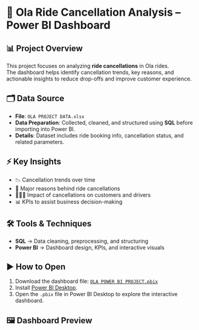# 🚖 Ola Ride Cancellation Analysis – Power BI Dashboard

## 📊 Project Overview
This project focuses on analyzing **ride cancellations** in Ola rides.  
The dashboard helps identify cancellation trends, key reasons, and actionable insights to reduce drop-offs and improve customer experience.

## 🗂 Data Source
- **File**: `OLA PROJECT DATA.xlsx`  
- **Data Preparation**: Collected, cleaned, and structured using **SQL** before importing into Power BI.  
- **Details**: Dataset includes ride booking info, cancellation status, and related parameters.  

## ⚡ Key Insights
- 📉 Cancellation trends over time  
- 🔑 Major reasons behind ride cancellations  
- 🧑‍🤝‍🧑 Impact of cancellations on customers and drivers  
- 📊 KPIs to assist business decision-making  

## 🛠 Tools & Techniques
- **SQL** → Data cleaning, preprocessing, and structuring  
- **Power BI** → Dashboard design, KPIs, and interactive visuals  

## ▶️ How to Open
1. Download the dashboard file: [`OLA POWER BI PROJECT.pbix`](./OLA%20POWER%20BI%20PROJECT.pbix)  
2. Install [Power BI Desktop](https://powerbi.microsoft.com/desktop/).  
3. Open the `.pbix` file in Power BI Desktop to explore the interactive dashboard.  

## 🖼 Dashboard Preview



